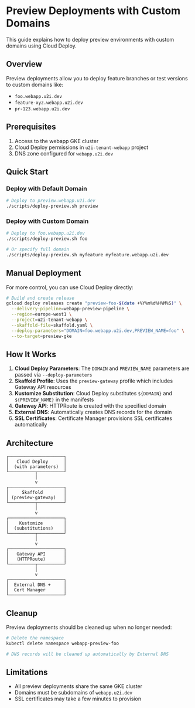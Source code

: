 # Preview Deployments with Custom Domains

This guide explains how to deploy preview environments with custom domains using Cloud Deploy.

## Overview

Preview deployments allow you to deploy feature branches or test versions to custom domains like:
- `foo.webapp.u2i.dev`
- `feature-xyz.webapp.u2i.dev`
- `pr-123.webapp.u2i.dev`

## Prerequisites

1. Access to the webapp GKE cluster
2. Cloud Deploy permissions in `u2i-tenant-webapp` project
3. DNS zone configured for `webapp.u2i.dev`

## Quick Start

### Deploy with Default Domain

```bash
# Deploy to preview.webapp.u2i.dev
./scripts/deploy-preview.sh preview
```

### Deploy with Custom Domain

```bash
# Deploy to foo.webapp.u2i.dev
./scripts/deploy-preview.sh foo

# Or specify full domain
./scripts/deploy-preview.sh myfeature myfeature.webapp.u2i.dev
```

## Manual Deployment

For more control, you can use Cloud Deploy directly:

```bash
# Build and create release
gcloud deploy releases create "preview-foo-$(date +%Y%m%d%H%M%S)" \
  --delivery-pipeline=webapp-preview-pipeline \
  --region=europe-west1 \
  --project=u2i-tenant-webapp \
  --skaffold-file=skaffold.yaml \
  --deploy-parameters="DOMAIN=foo.webapp.u2i.dev,PREVIEW_NAME=foo" \
  --to-target=preview-gke
```

## How It Works

1. **Cloud Deploy Parameters**: The `DOMAIN` and `PREVIEW_NAME` parameters are passed via `--deploy-parameters`
2. **Skaffold Profile**: Uses the `preview-gateway` profile which includes Gateway API resources
3. **Kustomize Substitution**: Cloud Deploy substitutes `${DOMAIN}` and `${PREVIEW_NAME}` in the manifests
4. **Gateway API**: HTTPRoute is created with the specified domain
5. **External DNS**: Automatically creates DNS records for the domain
6. **SSL Certificates**: Certificate Manager provisions SSL certificates automatically

## Architecture

```
┌─────────────────────┐
│   Cloud Deploy      │
│  (with parameters)  │
└──────────┬──────────┘
           │
           v
┌─────────────────────┐
│     Skaffold        │
│ (preview-gateway)   │
└──────────┬──────────┘
           │
           v
┌─────────────────────┐
│    Kustomize        │
│  (substitutions)    │
└──────────┬──────────┘
           │
           v
┌─────────────────────┐
│   Gateway API       │
│   (HTTPRoute)       │
└──────────┬──────────┘
           │
           v
┌─────────────────────┐
│  External DNS +     │
│  Cert Manager       │
└─────────────────────┘
```

## Cleanup

Preview deployments should be cleaned up when no longer needed:

```bash
# Delete the namespace
kubectl delete namespace webapp-preview-foo

# DNS records will be cleaned up automatically by External DNS
```

## Limitations

- All preview deployments share the same GKE cluster
- Domains must be subdomains of `webapp.u2i.dev`
- SSL certificates may take a few minutes to provision